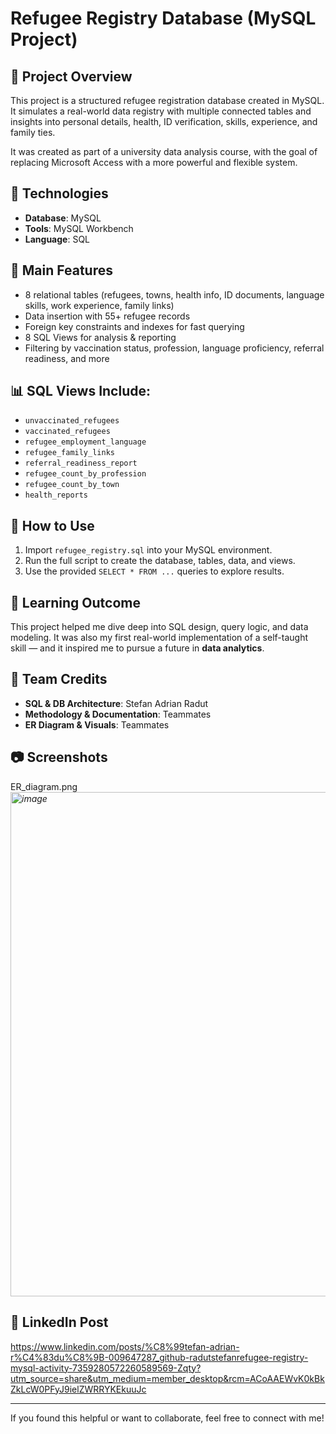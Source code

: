 # Refugee Registry Database (MySQL Project)

## 📌 Project Overview
This project is a structured refugee registration database created in MySQL. It simulates a real-world data registry with multiple connected tables and insights into personal details, health, ID verification, skills, experience, and family ties.

It was created as part of a university data analysis course, with the goal of replacing Microsoft Access with a more powerful and flexible system.

## 🧱 Technologies
- **Database**: MySQL
- **Tools**: MySQL Workbench 
- **Language**: SQL

## 📂 Main Features
- 8 relational tables (refugees, towns, health info, ID documents, language skills, work experience, family links)
- Data insertion with 55+ refugee records
- Foreign key constraints and indexes for fast querying
- 8 SQL Views for analysis & reporting
- Filtering by vaccination status, profession, language proficiency, referral readiness, and more

## 📊 SQL Views Include:
- `unvaccinated_refugees`
- `vaccinated_refugees`
- `refugee_employment_language`
- `refugee_family_links`
- `referral_readiness_report`
- `refugee_count_by_profession`
- `refugee_count_by_town`
- `health_reports`

## 🚀 How to Use
1. Import `refugee_registry.sql` into your MySQL environment.
2. Run the full script to create the database, tables, data, and views.
3. Use the provided `SELECT * FROM ...` queries to explore results.

## 🧠 Learning Outcome
This project helped me dive deep into SQL design, query logic, and data modeling. It was also my first real-world implementation of a self-taught skill — and it inspired me to pursue a future in **data analytics**.

## 👥 Team Credits
- **SQL & DB Architecture**: Stefan Adrian Radut
- **Methodology & Documentation**: Teammates
- **ER Diagram & Visuals**: Teammates

## 📷 Screenshots
ER_diagram.png
*<img width="983" height="807" alt="image" src="https://github.com/user-attachments/assets/a3c21256-82eb-4dd4-990d-03d1753eaa79" />*

## 🔗 LinkedIn Post
https://www.linkedin.com/posts/%C8%99tefan-adrian-r%C4%83du%C8%9B-009647287_github-radutstefanrefugee-registry-mysql-activity-7359280572260589569-Zqty?utm_source=share&utm_medium=member_desktop&rcm=ACoAAEWvK0kBkZkLcW0PFyJ9ielZWRRYKEkuuJc

---

If you found this helpful or want to collaborate, feel free to connect with me!
